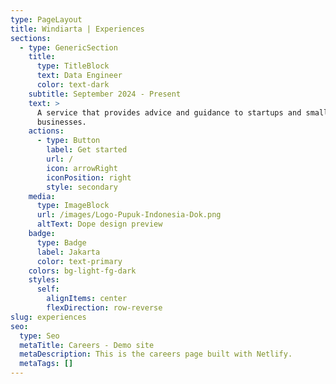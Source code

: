 ```yaml
---
type: PageLayout
title: Windiarta | Experiences
sections:
  - type: GenericSection
    title:
      type: TitleBlock
      text: Data Engineer
      color: text-dark
    subtitle: September 2024 - Present
    text: >
      A service that provides advice and guidance to startups and small
      businesses.
    actions:
      - type: Button
        label: Get started
        url: /
        icon: arrowRight
        iconPosition: right
        style: secondary
    media:
      type: ImageBlock
      url: /images/Logo-Pupuk-Indonesia-Dok.png
      altText: Dope design preview
    badge:
      type: Badge
      label: Jakarta
      color: text-primary
    colors: bg-light-fg-dark
    styles:
      self:
        alignItems: center
        flexDirection: row-reverse
slug: experiences
seo:
  type: Seo
  metaTitle: Careers - Demo site
  metaDescription: This is the careers page built with Netlify.
  metaTags: []
---
```

